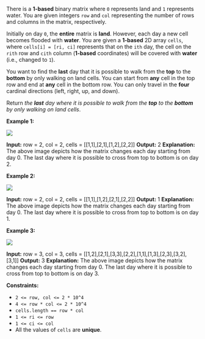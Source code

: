 
There is a  **1-based**  binary matrix where  `0`  represents land and  `1`  represents water. You are given integers  `row`  and  `col`  representing the number of rows and columns in the matrix, respectively.

Initially on day  `0`, the  **entire**  matrix is  **land**. However, each day a new cell becomes flooded with  **water**. You are given a  **1-based**  2D array  `cells`, where  `cells[i] = [ri, ci]`  represents that on the  `ith`  day, the cell on the  `rith`  row and  `cith`  column (**1-based**  coordinates) will be covered with  **water**  (i.e., changed to  `1`).

You want to find the  **last**  day that it is possible to walk from the  **top**  to the  **bottom**  by only walking on land cells. You can start from  **any**  cell in the top row and end at  **any**  cell in the bottom row. You can only travel in the **four**  cardinal directions (left, right, up, and down).

Return  _the  **last**  day where it is possible to walk from the  **top**  to the  **bottom**  by only walking on land cells_.

**Example 1:**

![](https://assets.leetcode.com/uploads/2021/07/27/1.png)

**Input:** row = 2, col = 2, cells = [[1,1],[2,1],[1,2],[2,2]]
**Output:** 2
**Explanation:** The above image depicts how the matrix changes each day starting from day 0.
The last day where it is possible to cross from top to bottom is on day 2.

**Example 2:**

![](https://assets.leetcode.com/uploads/2021/07/27/2.png)

**Input:** row = 2, col = 2, cells = [[1,1],[1,2],[2,1],[2,2]]
**Output:** 1
**Explanation:** The above image depicts how the matrix changes each day starting from day 0.
The last day where it is possible to cross from top to bottom is on day 1.

**Example 3:**

![](https://assets.leetcode.com/uploads/2021/07/27/3.png)

**Input:** row = 3, col = 3, cells = [[1,2],[2,1],[3,3],[2,2],[1,1],[1,3],[2,3],[3,2],[3,1]]
**Output:** 3
**Explanation:** The above image depicts how the matrix changes each day starting from day 0.
The last day where it is possible to cross from top to bottom is on day 3.

**Constraints:**

-   `2 <= row, col <= 2 * 10^4`
-   `4 <= row * col <= 2 * 10^4`
-   `cells.length == row * col`
-   `1 <= ri <= row`
-   `1 <= ci <= col`
-   All the values of  `cells`  are  **unique**.